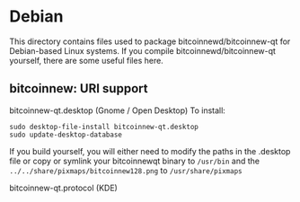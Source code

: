 
Debian
====================
This directory contains files used to package bitcoinnewd/bitcoinnew-qt
for Debian-based Linux systems. If you compile bitcoinnewd/bitcoinnew-qt yourself, there are some useful files here.

## bitcoinnew: URI support ##


bitcoinnew-qt.desktop  (Gnome / Open Desktop)
To install:

	sudo desktop-file-install bitcoinnew-qt.desktop
	sudo update-desktop-database

If you build yourself, you will either need to modify the paths in
the .desktop file or copy or symlink your bitcoinnewqt binary to `/usr/bin`
and the `../../share/pixmaps/bitcoinnew128.png` to `/usr/share/pixmaps`

bitcoinnew-qt.protocol (KDE)

